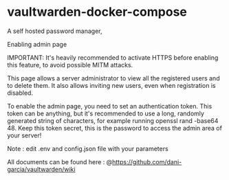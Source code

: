 # vaultwarden-docker-compose
A self hosted password manager, 


Enabling admin page

IMPORTANT: It's heavily recommended to activate HTTPS before enabling this feature, to avoid possible MITM attacks.

This page allows a server administrator to view all the registered users and to delete them. It also allows inviting new users, even when registration is disabled.

To enable the admin page, you need to set an authentication token. This token can be anything, but it's recommended to use a long, randomly generated string of characters, for example running openssl rand -base64 48. Keep this token secret, this is the password to access the admin area of your server!

Note : edit .env and config.json file with your parameters


All documents can be found here : @https://github.com/dani-garcia/vaultwarden/wiki
